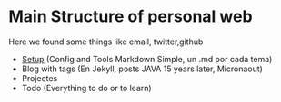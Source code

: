 # Main Structure of personal web
Here we found some things like email, twitter,github

- [Setup](https://github.com/danTitan/setup/ "Config & tools")  (Config and Tools Markdown Simple, un .md por cada tema) 
- Blog with tags (En Jekyll, posts JAVA 15 years later, Micronaout)
- Projectes 
- Todo (Everything to do or to learn)
